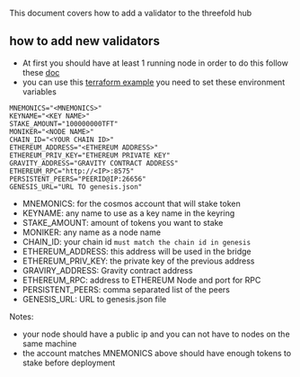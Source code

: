 This document covers how to add a validator to the threefold hub
## how to add new validators
- At first you should have at least 1 running node in order to do this follow these [doc](https://github.com/threefoldtech/threefold_hub/blob/development/readme.md)
- you can use this [terraform example](https://github.com/threefoldtech/terraform-provider-grid/blob/development/examples/resources/cosmosvalidator/main.tf)
you need to set these environment variables
```
MNEMONICS="<MNEMONICS>"
KEYNAME="<KEY NAME>"
STAKE_AMOUNT="100000000TFT"
MONIKER="<NODE NAME>"
CHAIN_ID="<YOUR CHAIN ID>"
ETHEREUM_ADDRESS="<ETHEREUM ADDRESS>"
ETHEREUM_PRIV_KEY="ETHEREUM PRIVATE KEY"
GRAVITY_ADDRESS="GRAVITY CONTRACT ADDRESS"
ETHEREUM_RPC="http://<IP>:8575"
PERSISTENT_PEERS="PEERID@IP:26656"
GENESIS_URL="URL TO genesis.json"
```

- MNEMONICS: for the cosmos account that will stake token
- KEYNAME: any name to use as a key name in the keyring
- STAKE_AMOUNT: amount of tokens you want to stake
- MONIKER: any name as a node name
- CHAIN_ID: your chain id `must match the chain id in genesis`
- ETHEREUM_ADDRESS: this address will be used in the bridge
- ETHEREUM_PRIV_KEY: the private key of the previous address
- GRAVIRY_ADDRESS: Gravity contract address
- ETHEREUM_RPC: address to ETHEREUM Node and port for RPC
- PERSISTENT_PEERS: comma separated list of the peers 
- GENESIS_URL: URL to genesis.json file

Notes:
- your node should have a public ip and you can not have to nodes on the same machine
- the account matches MNEMONICS above should have enough tokens to stake before deployment